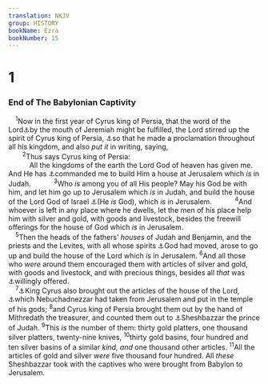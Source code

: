 ```yaml
---
translation: NKJV
group: HISTORY
bookName: Ezra 
bookNumber: 15
---
```


<div class="title"><h1>1</h1><h3>End of The Babylonian Captivity</h3></div>
<span class="verse exo_1_1"> <sup>1</sup>Now in the first year of Cyrus king of Persia, that the word of the Lord<a data-toggle="tooltip" data-placement="bottom" title="2 Chr. 36:22, 23; Jer. 25:12; 29:10">⚓</a>by the mouth of Jeremiah might be fulfilled, the Lord stirred up the spirit of Cyrus king of Persia, <a data-toggle="tooltip" data-placement="bottom" title="Ezra 5:13, 14; Is. 44:28—45:13">⚓</a>so that he made a proclamation throughout all his kingdom, and also <i>put</i> <i>it</i> in writing, saying,<br/></span>
<span class="verse exo_1_2">  <sup>2</sup>Thus says Cyrus king of Persia:<br/>   All the kingdoms of the earth the Lord God of heaven has given me. And He has <a data-toggle="tooltip" data-placement="bottom" title="Is. 44:28; 45:1, 13">⚓</a>commanded me to build Him a house at Jerusalem which <i>is</i> in Judah. </span>
<span class="verse exo_1_3">   <sup>3</sup>Who <i>is</i> among you of all His people? May his God be with him, and let him go up to Jerusalem which <i>is</i> in Judah, and build the house of the Lord God of Israel <a data-toggle="tooltip" data-placement="bottom" title="1 Kin. 8:23; 18:39; Is. 37:16; Dan. 6:26">⚓</a>(He <i>is</i> God), which <i>is</i> in Jerusalem. </span>
<span class="verse exo_1_4">   <sup>4</sup>And whoever is left in any place where he dwells, let the men of his place help him with silver and gold, with goods and livestock, besides the freewill offerings for the house of God which <i>is</i> in Jerusalem.<br/></span>
<span class="verse exo_1_5"> <sup>5</sup>Then the heads of the fathers’ <i>houses</i> of Judah and Benjamin, and the priests and the Levites, with all whose spirits <a data-toggle="tooltip" data-placement="bottom" title="(Phil. 2:13)">⚓</a>God had moved, arose to go up and build the house of the Lord which <i>is</i> in Jerusalem. </span>
<span class="verse exo_1_6"><sup>6</sup>And all those who <i>were</i> around them encouraged them with articles of silver and gold, with goods and livestock, and with precious things, besides all <i>that</i> was <a data-toggle="tooltip" data-placement="bottom" title="Ezra 2:68">⚓</a>willingly offered.<br/></span>
<span class="verse exo_1_7"> <sup>7</sup><a data-toggle="tooltip" data-placement="bottom" title="Ezra 5:14; 6:5; Dan. 1:2; 5:2, 3">⚓</a>King Cyrus also brought out the articles of the house of the Lord, <a data-toggle="tooltip" data-placement="bottom" title="2 Kin. 24:13; 2 Chr. 36:7, 18">⚓</a>which Nebuchadnezzar had taken from Jerusalem and put in the temple of his gods; </span>
<span class="verse exo_1_8"><sup>8</sup>and Cyrus king of Persia brought them out by the hand of Mithredath the treasurer, and counted them out to <a data-toggle="tooltip" data-placement="bottom" title="Ezra 5:14, 16">⚓</a>Sheshbazzar the prince of Judah. </span>
<span class="verse exo_1_9"><sup>9</sup>This <i>is</i> the number of them: thirty gold platters, one thousand silver platters, twenty-nine knives, </span>
<span class="verse exo_1_10"><sup>10</sup>thirty gold basins, four hundred and ten silver basins of a similar <i>kind, and</i> one thousand other articles. </span>
<span class="verse exo_1_11"><sup>11</sup>All the articles of gold and silver <i>were</i> five thousand four hundred. All <i>these</i> Sheshbazzar took with the captives who were brought from Babylon to Jerusalem.<br/></span>
